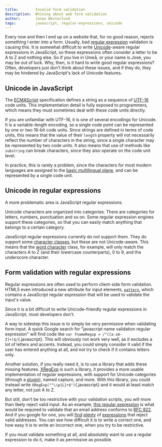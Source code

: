 ```yaml
---
title:        Invalid form validation
description:  Whining about web form validation
author:       Jonas Westerlund
tags:         javascript, regular-expressions, unicode
---
```


Every now and then I end up on a website that, for no good reason, rejects something I enter into a form.
Usually, bad [regular expression](https://developer.mozilla.org/en/Core_JavaScript_1.5_Guide/Regular_Expressions) validation is causing this.
It is somewhat difficult to write [Unicode](http://en.wikipedia.org/wiki/Unicode)-aware regular expressions in JavaScript, so these expressions often consider a letter to be A to Z and nothing else.
So if you live in Umeå, or your name is José, you may be out of luck.
Why, then, is it hard to write good regular expressions? Often, developers just don't think about these issues, and if they do, they may be hindered by JavaScript's lack of Unicode features.

## Unicode in JavaScript

The [ECMAScript](http://en.wikipedia.org/wiki/ECMAScript) specification defines a string as a sequence of [UTF-16](http://en.wikipedia.org/wiki/UTF-16) code units. This implementation detail is fully exposed to programmers, which means they must sometimes deal with these code units directly.

If you are unfamiliar with UTF-16, it is one of several encodings for Unicode.
It is a variable-length encoding, so a single code point can be represented by one or two 16-bit code units.
Since strings are defined in terms of code units, this means that the value of their `length` property will not necessarily reflect the number of characters in the string, since a single character may be represented by two code units.
It also means that use of methods like `substring` can break characters, since they also operate on the code unit level.

In practice, this is rarely a problem, since the characters for most modern languages are assigned to the [basic multilingual plane](http://en.wikipedia.org/wiki/Basic_Multilingual_Plane#Basic_Multilingual_Plane), and can be represented by a single code unit.

## Unicode in regular expressions

A more problematic area is JavaScript regular expressions.

Unicode characters are organized into categories. There are categories for letters, numbers, punctuation and so on.
Some regular expression engines support these categories, so that you can easily match anything that belongs to a certain category.

JavaScript regular expressions currently do not support them.
They do support some [character classes](http://www.regular-expressions.info/charclass.html), but these are not Unicode-aware. This means that the [word character](http://www.regular-expressions.info/charclass.html#shorthand) class, for example, will only match the characters A to Z (and their lowercase counterparts), 0 to 9, and the underscore character.

## Form validation with regular expressions

Regular expressions are often used to perform client-side form validation.
HTML5 even introduced a new attribute for input elements, [`pattern`](http://www.whatwg.org/specs/web-apps/current-work/multipage/common-input-element-attributes.html#the-pattern-attribute), which contains a JavaScript regular expression that will be used to validate the input's value.

Since it is a bit difficult to write Unicode-friendly regular expressions in JavaScript, most developers don't.

A way to sidestep this issue is to simply be very permissive when validating form input.
A quick Google search for "javascript name validation regular expression" will find code like `var fnameRegxp = /^([a-zA-Z]+)$/`{.javascript}.
This will obviously not work very well, as it excludes a lot of letters and accents.
Instead, you could simply consider it valid if the user has entered anything at all, and not try to check if it contains letters only.

Another solution, if you really need it, is to use a library that adds these missing features. [XRegExp](http://xregexp.com/) is such a library, it provides a more usable implementation of regular expressions, with support for Unicode categories (through a [plugin](http://xregexp.com/plugins/)), named capture, and more.
With this library, you could instead write `XRegExp("^\\p{L}+$")`{.javascript} and it would at least match any letter, not just A to Z.

But still, don't be too restrictive with your validation scripts, you will more than likely reject valid input.
As an example, [this regular expression](http://www.ex-parrot.com/pdw/Mail-RFC822-Address.html) is what would be required to validate that an email address conforms to [RFC 822](http://www.ietf.org/rfc/rfc0822.txt). And if you google for one, you will [find](http://javascript.about.com/library/blre.htm) [plenty](http://www.marketingtechblog.com/programming/javascript-regex-emailaddress/) of [expressions](http://www.devx.com/tips/Tip/35130) that reject valid addresses.
You can see how difficult it is to write a correct one, and how easy it is to write an incorrect one, when you try to be restrictive.

If you must validate something at all, and absolutely want to use a regular expression to do it, make it as permissive as possible.
